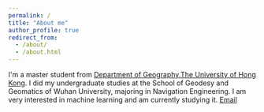 ```yaml
---
permalink: /
title: "About me"
author_profile: true
redirect_from: 
  - /about/
  - /about.html
---
```


I'm a master student from [Department of Geography](https://geog.hku.hk/),[The University of Hong Kong](https://www.hku.hk/). I did my undergraduate studies at the School of Geodesy and Geomatics of Wuhan University, majoring in Navigation Engineering. 
I am very interested in machine learning and am currently studying it.
[Email](mailto:3365368507@qq.com)
